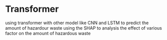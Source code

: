 # Transformer
using transformer with other model like CNN and LSTM to predict the amount of hazardour waste
using the SHAP to analysis the effect of various factor on the amount of hazardous waste
